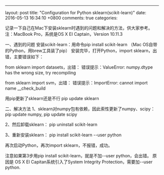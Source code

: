 ---
layout: post
title: "Configuration for Python sklearn(scikit-learn)"
date: 2016-05-13 16:34:10 +0800
comments: true
categories: 

记录一下自己在Mac下安装sklearn时遇到的问题和解决的方法，供大家参考。
注：MacBook Pro，系统是OS X EI Captain，Version 10.11.3

一、遇到的问题
安装scikit-learn：用命令pip install scikit-learn
（Mac OS自带的Python，用brew工具装了pip）
安装完毕，打开Python，import sklearn，出错，主要错误如下：

from sklearn import datasets，出错：
错误提示：ValueError: numpy.dtype has the wrong size, try recompiling

from sklearn import svm，出错：
错误提示：ImportError: cannot import name __check_build

用pip更新了sklearn还是不行
pip update sklearn

二、解决方法
1、sklearn对numpy包有依赖，因此索性更新了numpy、scipy：
pip update numpy, pip update scipy

2、然后卸载sklearn：
pip uninstall scikit-learn

3、重新安装sklearn：
pip install scikit-learn --user python

再次启动Python，再次import sklearn，不报错，成功。

注意如果第3步用pip install scikit-learn，就是不加--user python，会出错。
原因是 OS X El Capitan系统引入了System Integrity Protection，需要加--user python.
